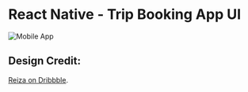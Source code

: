 # React Native - Trip Booking App UI

![Mobile App](https://ibb.co/1TdHgJw)

## Design Credit:

[Reiza on Dribbble](https://dribbble.com/shots/13988973-Digitalz-Ticket).
